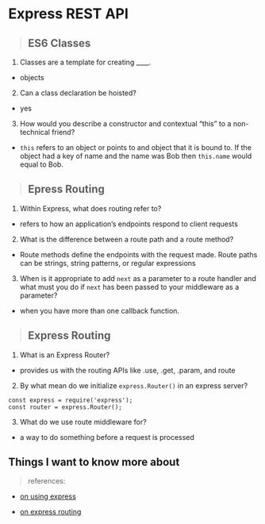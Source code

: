 # **Express REST API**

> ## ES6 Classes

1. Classes are a template for creating ____.

- objects

2. Can a class declaration be hoisted?

- yes

3. How would you describe a constructor and contextual “this” to a non-technical friend?

- `this` refers to an object or points to and object that it is bound to. If the object had a key of name and the name was Bob then `this.name` would equal to Bob.

> ## Epress Routing

1. Within Express, what does routing refer to?

- refers to how an application’s endpoints respond to client requests

2. What is the difference between a route path and a route method?

- Route methods define the endpoints with the request made. Route paths can be strings, string patterns, or regular expressions

3. When is it appropriate to add `next` as a parameter to a route handler and what must you do if `next` has been passed to your middleware as a parameter?

- when you have more than one callback function.

> ## Express Routing

1. What is an Express Router?

- provides us with the routing APIs like .use, .get, .param, and route

2. By what mean do we initialize `express.Router()` in an express server?

```
const express = require('express');
const router = express.Router();
```

3. What do we use route middleware for?

- a way to do something before a request is processed

## Things I want to know more about

> references:

- [on using express](https://expressjs.com/en/guide/routing.html)

- [on express routing](https://www.digitalocean.com/community/tutorials/learn-to-use-the-new-router-in-expressjs-4)
